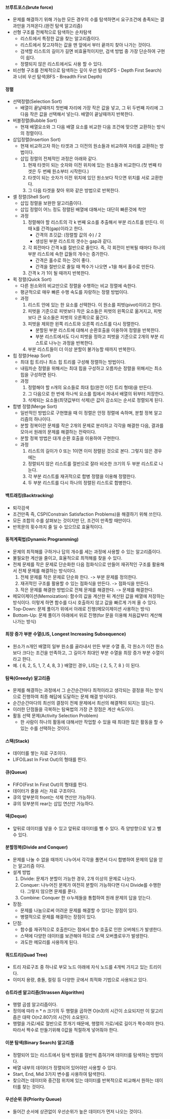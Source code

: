 #### 브루트포스(brute force)
- 문제를 해결하기 위해 가능한 모든 경우의 수를 탐색하면서 요구조건에 충족되는 결과만을 가져온다.(완전 탐색 알고리즘)
- 선형 구조를 전체적으로 탐색하는 순차탐색
  - 리스트에서 특정한 값을 찾는 알고리즘이다.
  - 리스트에서 찾고자하는 값을 맨 앞에서 부터 끝까지 찾아 나가는 것이다.
  - 검색할 리스트의 길이가 길면 비효율적이지만, 검색 방법 중 가장 단순하여 구현이 쉽다.
  - 정렬되지 않은 리스트에서도 사용 할 수 있다.
- 비선형 구조를 전체적으로 탐색하는 깊이 우선 탐색(DFS - Depth First Search)과 너비 우선 탐색(BFS - Breadth First Depth)

#### 정렬
- 선택정렬(Selection Sort)
  - 배열이 끝날때까지 첫번째 자리에 가장 작은 값을 넣고, 그 뒤 두번째 자리에 그 다음 작은 값을 선택해서 넣는다. 배열이 끝날때까지 반복한다.
- 버블정렬(Bubble Sort)
  - 현재 배열요소와 그 다음 배열 요소를 비교한 다음 조건에 맞으면 교환하는 방식의 정렬이다.
- 삽입정렬(Insertion Sort)
  - 현재 비교하고자 하는 타겟과 그 이전의 원소들과 비교하여 자리를 교환하는 방법이다.
  - 삽입 정렬의 전체적인 과정은 아래와 같다.
    1. 현재 타겟이 되는 숫자와 이전 위치에 있는 원소들과 비교한다.(첫 번째 타겟은 두 번째 원소부터 시작한다.)
    2. 타겟이 되는 숫자가 이전 위치에 있던 원소보다 작으면 위치를 서로 교환한다.
    3. 그 다음 타겟을 찾아 위와 같은 방법으로 반복한다.
- 셸 정렬(Shell Sort)
  - 삽입 정렬을 보완한 알고리즘이다.
  - 삽입 정렬이 어느 정도 정렬된 배열에 대해서는 대단히 빠른것에 착안
  - 과정
    1. 정렬해야 할 리스트의 각 k 번째 요소를 추출해서 부분 리스트를 만든다. 이때 k를 간격(gap)이라고 한다.
        - 간격의 초깃값: (정렬할 값의 수) / 2
        - 생성된 부분 리스트의 갯수는 gap과 같다.
    2. 각 회전마다 간격 k를 절반으로 줄인다. 즉, 각 회전이 반복될 때마다 하나의 부분 리스트에 속한 값들의 개수는 증가한다.
        - 간격은 홀수로 하는 것이 좋다.
        - 간격을 절반으로 줄일 때 짝수가 나오면 +1을 해서 홀수로 만든다.
    3. 간격 k 가 1이 될 때까지 반복한다.
- 퀵 정렬(Quick Sort)
  - 다른 원소와의 비교만으로 정렬을 수행하는 비교 정렬에 속한다.
  - 평균적으로 매우 빠른 수행 속도를 자랑하는 정렬 방법이다.
  - 과정
    1. 리스트 안에 있는 한 요소를 선택한다. 이 원소를 피벗(pivot)이라고 한다.
    2. 피벗을 기준으로 피벗보다 작은 요소들은 피벗의 왼쪽으로 옮겨지고, 피벗보다 큰 요소들은 피벗의 오른쪽으로 옮긴다.
    3. 피벗을 제외한 왼쪽 리스트와 오른쪽 리스트를 다시 정렬한다.
        - 분할된 부분 리스트에 대해서 순환호출을 이용하여 정렬을 반복한다.
        - 부분 리스트에서도 다시 피벗을 정하고 피벗을 기준으로 2개의 부분 리스트로 나누는 과정을 반복한다.
    4. 부분 리스트들이 더 이상 분할이 불가능할 때까지 반복한다.
- 힙 정렬(Heap Sort)
  - 최대 힙 트리나 최소 힙 트리를 구성해 정렬하는 방법이다.
  - 내림차순 정렬을 위해서는 최대 힙을 구성하고 오름차순 정렬을 위해서는 최소 힙을 구성하면 된다.
  - 과정
    1. 정렬해야 할 n개의 요소들로 최대 힙(완전 이진 트리 형태)을 만든다.
    2. 그 다음으로 한 번에 하나씩 요소를 힙에서 꺼내서 배열의 뒤부터 저장한다.
    3. 삭제되는 요소들(최댓값부터 삭제)은 값이 감소되는 순서로 정렬되게 된다.
- 합병 정렬(Merge Sort)
  - 일반적인 방법으로 구현했을 때 이 정렬은 안정 정렬에 속하며, 분할 정복 알고리즘의 하나이다.
  - 분할 정복이란 문제를 작은 2개의 문제로 분리하고 각각을 해결한 다음, 결과를 모아서 원래의 문제를 해결하는 전략이다.
  - 분할 정복 방법은 대개 순환 호출을 이용하여 구현한다.
  - 과정
    1. 리스트의 길이가 0 또는 1이면 이미 정렬된 것으로 본다. 그렇지 않은 경우에는
    2. 정렬되지 않은 리스트를 절반으로 잘라 비슷한 크기의 두 부분 리스트로 나눈다.
    3. 각 부분 리스트를 재귀적으로 합병 정렬을 이용해 정렬한다.
    4. 두 부분 리스트를 다시 하나의 정렬된 리스트로 합병한다.

#### 백트래킹(Backtracking)
- 퇴각검색
- 조건만족 즉, CSP(Constrain Satisfaction Problems)을 해결하기 위해 쓰인다.
- 모든 조합의 수를 살펴보는 것이지만 단, 조건이 만족할 때만이다.
- 반목문의 횟수까지 줄 일 수 있으므로 효율적이다.

#### 동적계획법(Dynamic Programming)
- 문제의 최적해를 구하거나 답의 개수를 세는 과정에 사용할 수 있는 알고리즘이다.
- 불필요한 계산을 줄이고, 효율적으로 최적해를 찾을 수 있다.
- 전체 문제를 작은 문제로 단순화한 다음 점화식으로 만들어 재귀적인 구조를 활용해서 전체 문제를 해결하는 방식이다.
  1. 전체 문제를 작은 문제로 단순화 한다. -> 부분 문제를 정의한다.
  2. 재귀적인 구조를 활용할 수 있는 점화식을 만든다. -> 점화식을 만든다.
  3. 작은 문제를 해결한 방법으로 전체 문제를 해결한다. -> 문제를 해결한다.
- 메모이제이션(Memoization): 함수의 값을 계산한 뒤 계산된 값을 배열에 저장하는 방식이다. 이렇게 하면 함수를 다시 호출하지 않고 값을 빠르게 가져 올 수 있다.
- Top-Down: 문제 풀이가 위에서 아래로 진행(메모이제이션 사용하는 방식)
- Bottom-Up: 문제 풀이가 아래에서 위로 진행(for 문을 이용해 처음값부터 계산해 나가는 방식)

#### 최장 증가 부분 수열(LIS, Longest Increasing Subsequence)
- 원소가 n개인 배열의 일부 원소를 골라내서 만든 부분 수열 중, 각 원소가 이전 원소보다 크다는 조건을 만족하고, 그 길이가 최대인 부분 수열을 최장 증가 부분 수열이라고 한다.
- 예. { 6, 2, 5, 1, 7, 4, 8, 3 } 배열인 경우, LIS는 { 2, 5, 7, 8 } 이 된다.

#### 탐욕(Greedy) 알고리즘
- 문제를 해결하는 과정에서 그 순간순간마다 최적이라고 생각되는 결정을 하는 방식으로 진행하여 최종 해답에 도달하는 문제 해결 방식이다.
- 순간순간마다의 최선의 결정이 전체 문제에서 최선의 해결책이 되지는 않는다.
- 이러한 단점들을 극복하는 탐욕법의 가장 큰 장점은 계산 속도이다.
- 활동 선택 문제(Activity Selection Problem)
  - 한 사람이 하나의 활동에 대해서만 작업할 수 있을 때 최대한 많은 활동을 할 수 있는 수를 선택하는 것이다.

#### 스택(Stack)
- 데이터를 쌓는 자료 구조이다.
- LIFO(Last In First Out)의 형태를 띈다.

#### 큐(Queue)
- FIFO(First In First Out)의 형태를 띈다.
- 데이터가 줄을 서는 자료 구조이다.
- 큐의 앞부분의 front는 삭제 연산만 가능하다.
- 큐의 뒷부분의 rear는 삽입 연산만 가능하다.

#### 덱(Deque)
- 앞뒤로 데이터를 넣을 수 있고 앞뒤로 데이터를 뺄 수 있다. 즉 양방향으로 넣고 뺄 수 있다.

#### 분할정복(Divide and Conquer)
- 문제를 나눌 수 없을 때까지 나누어서 각각을 풀면서 다시 합병하여 문제의 답을 얻는 알고리즘 이다.
- 설계 방법
  1. Divide: 문제가 분할이 가능한 경우, 2개 이상의 문제로 나눈다.
  2. Conquer: 나누어진 문제가 여전히 분할이 가능하다면 다시 Divide를 수행한다. 그렇지 않으면 문제를 푼다.
  3. Combine: Conquer 한 ㅁ누제들을 통합하여 원래 문제의 답을 얻는다.
- 장점: 
  - 문제를 나눔으로써 어려운 문제를 해결할 수 있다는 장점이 있다.
  - 병렬적으로 문제를 해결하는 장점이 있다.
- 단점:
  - 함수를 재귀적으로 호출한다는 점에서 함수 호출로 인한 오버헤드가 발생한다.
  - 스택에 다양한 데이터를 보관해야 하므로 스택 오버플로우가 발생한다.
  - 과도한 메모리를 사용하게 된다.

#### 쿼드트리(Quad Tree)
- 트리 자료구조 중 하나로 부모 노드 아래에 자식 노드를 4개씩 가지고 있는 트리이다.
- 이미지 용량, 충돌, 컬링 등 다양한 곳에서 최적화 기법으로 사용되고 있다.

#### 슈트라센 알고리즘(Strassen Algorithm)
- 행렬 곱셈 알고리즘이다.
- 정의에 따라 n * n 크기의 두 행렬을 곱하면 O(n3)의 시간이 소요되지만 이 알고리즘은 대략 O(n2.807)의 시간이 소요된다.
- 행렬을 가로/세로 절반으로 쪼개기 때문에, 행렬의 가로/세로 길이가 짝수여야 한다. 따라서 짝수로 만들기위해 0값을 적절하게 넣어줘야 한다.

#### 이분 탐색(Binary Search) 알고리즘
- 정렬되어 있는 리스트에서 탐색 범위를 절반씩 좁혀가며 데이터를 탐색하는 방법이다.
- 배열 내부의 데이터가 정렬되어 있어야만 사용할 수 있다.
- Start, End, Mid 3가지 변수를 사용하여 탐색한다.
- 찾으려는 데이터와 중간점 위치에 있는 데이터를 반복적으로 비교해서 원하는 데이터를 찾는 것이다.

#### 우선순위 큐(Priority Queue)
- 들어간 순서에 상관없이 우선순위가 높은 데이터가 먼저 나오는 것이다.

